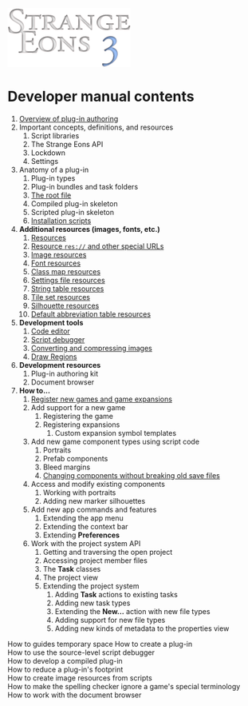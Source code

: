 ![Strange Eons 3](images/se3-header.png)

# Developer manual contents

1. [Overview of plug-in authoring](dm-overview.md)
2. Important concepts, definitions, and resources
   1. Script libraries
   2. The Strange Eons API
   3. Lockdown
   4. Settings
3. Anatomy of a plug-in
   1. Plug-in types
   2. Plug-in bundles and task folders
   3. [The root file](dm-eons-plugin.md)
   4. Compiled plug-in skeleton
   5. Scripted plug-in skeleton
   6. [Installation scripts](dm-installation-script.md)
4. **Additional resources (images, fonts, etc.)**
   1. [Resources](dm-resources.md)
   2. [Resource `res://` and other special URLs](dm-special-urls.md)
   3. [Image resources](dm-res-image.md)
   4. [Font resources](dm-res-font.md)
   5. [Class map resources](dm-res-classmap.md)
   6. [Settings file resources](dm-res-settings.md)
   7. [String table resources](dm-res-string-table.md)
   8. [Tile set resources](dm-res-tile-set.md)
   9. [Silhouette resources](dm-res-silhouette.md)
   10. [Default abbreviation table resources](dm-res-abbrv-table.md)
5. **Development tools**
   1. [Code editor](dm-code-editor.md)
   2. [Script debugger](dm-debugger.md)
   3. [Converting and compressing images](dm-convert-image.md)
   4. [Draw Regions](dm-draw-regions.md)
6. **Development resources**
   1. Plug-in authoring kit
   2. Document browser
7. **How to...**
   1. [Register new games and game expansions](dm-register-game.md)
   2. Add support for a new game
      1. Registering the game
      2. Registering expansions
         1. Custom expansion symbol templates
   3. Add new game component types using script code
      1. Portraits
      2. Prefab components
      3. Bleed margins
      4. [Changing components without breaking old save files](dm-compatibility.md)
   4. Access and modify existing components
      1. Working with portraits
      2. Adding new marker silhouettes
   5. Add new app commands and features
      1. Extending the app menu
      2. Extending the context bar
      3. Extending **Preferences**
   6. Work with the project system API
      1. Getting and traversing the open project
      2. Accessing project member files
      3. The **Task** classes
      4. The project view
      5. Extending the project system
         1. Adding **Task** actions to existing tasks
         2. Adding new task types
         3. Extending the **New...** action with new file types
         4. Adding support for new file types
         5. Adding new kinds of metadata to the properties view







How to guides temporary space
How to create a plug-in  
How to use the source-level script debugger  
How to develop a compiled plug-in  
How to reduce a plug-in's footprint  
How to create image resources from scripts  
How to make the spelling checker ignore a game's special terminology  
How to work with the document browser  

